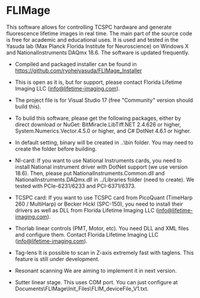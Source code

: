 # FLIMage
This software allows for controlling TCSPC hardware and generate fluorescence lifetime images in real time. The main part of the source code is free for academic and educational uses. It is used and tested in the Yasuda lab (Max Planck Florida Institute for Neuroscience) on Windows X and NationalInstruments DAQmx 18.6. The software is updated frequently. 

* Compiled and packaged installer can be found in https://github.com/ryoheiyasuda/FLIMage_Installer

* This is open as it is, but for support, please contact Florida Lifetime Imaging LLC (info@lifetime-imaging.com).

* The project file is for Visual Studio 17 (free "Community" version should build this).

* To build this software, please get the following packages, either by direct download or NuGet: BitMiracle.LibTiff.NET 2.4.626 or higher, System.Numerics.Vector.4.5.0 or higher, and C# DotNet 4.6.1 or higher.

* In default setting, binary will be created in ..\bin folder. You may need to create the folder before building.

* NI-card: If you want to use National Instruments cards, you need to install National instrument driver with DotNet support (we use version 18.6). Then, please put NationalInstruments.Common.dll and NationalInstruments.DAQmx.dll in ../Libraries folder (need to create). We tested with PCIe-6231/6233 and PCI-6371/6373.

* TCSPC card: If you want to use TCSPC card from PicoQuant (TimeHarp 260 / MultiHarp) or Becker Hickl (SPC-150), you need to install their drivers as well as DLL from Florida Lifetime Imaging LLC (info@lifetime-imaging.com).

* Thorlab linear controls (PMT, Motor, etc).
You need DLL and XML files and configure them. Contact Florida Lifetime Imaging LLC (info@lifetime-imaging.com).

* Tag-lens
It is possible to scan in Z-axis extremely fast with taglens. This feature is still under development.

* Resonant scanning
We are aiming to implement it in next version.

* Sutter linear stage.
This uses COM port. You can just configure at Documents\FLIMage\Init_Files\FLIM_deviceFile_V1.txt.

